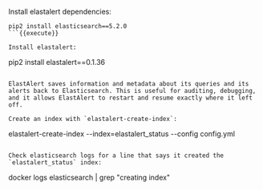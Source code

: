 Install elastalert dependencies:
```
pip2 install elasticsearch==5.2.0
```{{execute}}

Install elastalert:
```
pip2 install elastalert==0.1.36
```{{execute}}

ElastAlert saves information and metadata about its queries and its alerts back to Elasticsearch. This is useful for auditing, debugging, and it allows ElastAlert to restart and resume exactly where it left off.

Create an index with `elastalert-create-index`:
```
elastalert-create-index --index=elastalert_status --config config.yml
```{{execute}}

Check elasticsearch logs for a line that says it created the `elastalert_status` index:
```
docker logs elasticsearch | grep "creating index"
```{{execute}}
